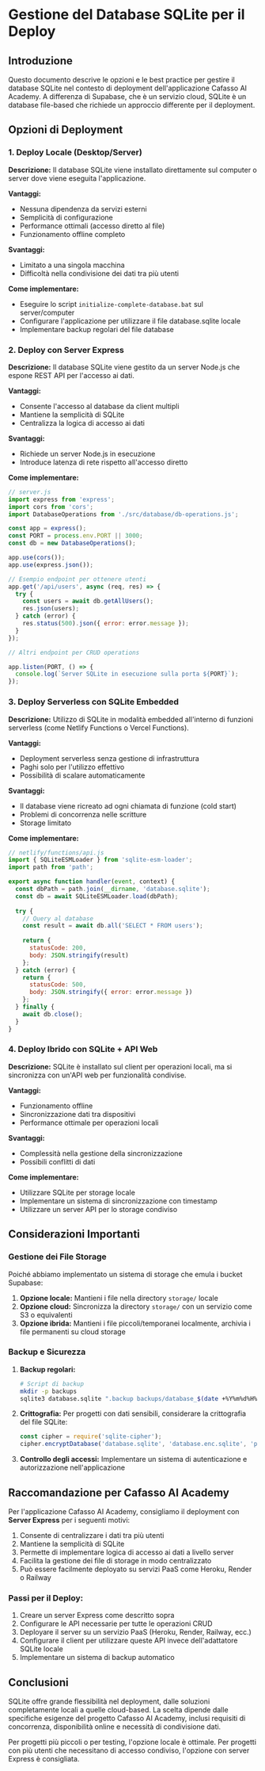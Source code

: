 # Gestione del Database SQLite per il Deploy

## Introduzione

Questo documento descrive le opzioni e le best practice per gestire il database SQLite nel contesto di deployment dell'applicazione Cafasso AI Academy. A differenza di Supabase, che è un servizio cloud, SQLite è un database file-based che richiede un approccio differente per il deployment.

## Opzioni di Deployment

### 1. Deploy Locale (Desktop/Server)

**Descrizione:** Il database SQLite viene installato direttamente sul computer o server dove viene eseguita l'applicazione.

**Vantaggi:**
- Nessuna dipendenza da servizi esterni
- Semplicità di configurazione
- Performance ottimali (accesso diretto al file)
- Funzionamento offline completo

**Svantaggi:**
- Limitato a una singola macchina
- Difficoltà nella condivisione dei dati tra più utenti

**Come implementare:**
- Eseguire lo script `initialize-complete-database.bat` sul server/computer
- Configurare l'applicazione per utilizzare il file database.sqlite locale
- Implementare backup regolari del file database

### 2. Deploy con Server Express

**Descrizione:** Il database SQLite viene gestito da un server Node.js che espone REST API per l'accesso ai dati.

**Vantaggi:**
- Consente l'accesso al database da client multipli
- Mantiene la semplicità di SQLite
- Centralizza la logica di accesso ai dati

**Svantaggi:**
- Richiede un server Node.js in esecuzione
- Introduce latenza di rete rispetto all'accesso diretto

**Come implementare:**
```javascript
// server.js
import express from 'express';
import cors from 'cors';
import DatabaseOperations from './src/database/db-operations.js';

const app = express();
const PORT = process.env.PORT || 3000;
const db = new DatabaseOperations();

app.use(cors());
app.use(express.json());

// Esempio endpoint per ottenere utenti
app.get('/api/users', async (req, res) => {
  try {
    const users = await db.getAllUsers();
    res.json(users);
  } catch (error) {
    res.status(500).json({ error: error.message });
  }
});

// Altri endpoint per CRUD operations

app.listen(PORT, () => {
  console.log(`Server SQLite in esecuzione sulla porta ${PORT}`);
});
```

### 3. Deploy Serverless con SQLite Embedded

**Descrizione:** Utilizzo di SQLite in modalità embedded all'interno di funzioni serverless (come Netlify Functions o Vercel Functions).

**Vantaggi:**
- Deployment serverless senza gestione di infrastruttura
- Paghi solo per l'utilizzo effettivo
- Possibilità di scalare automaticamente

**Svantaggi:**
- Il database viene ricreato ad ogni chiamata di funzione (cold start)
- Problemi di concorrenza nelle scritture
- Storage limitato

**Come implementare:**
```javascript
// netlify/functions/api.js
import { SQLiteESMLoader } from 'sqlite-esm-loader';
import path from 'path';

export async function handler(event, context) {
  const dbPath = path.join(__dirname, 'database.sqlite');
  const db = await SQLiteESMLoader.load(dbPath);
  
  try {
    // Query al database
    const result = await db.all('SELECT * FROM users');
    
    return {
      statusCode: 200,
      body: JSON.stringify(result)
    };
  } catch (error) {
    return {
      statusCode: 500,
      body: JSON.stringify({ error: error.message })
    };
  } finally {
    await db.close();
  }
}
```

### 4. Deploy Ibrido con SQLite + API Web

**Descrizione:** SQLite è installato sul client per operazioni locali, ma si sincronizza con un'API web per funzionalità condivise.

**Vantaggi:**
- Funzionamento offline
- Sincronizzazione dati tra dispositivi
- Performance ottimale per operazioni locali

**Svantaggi:**
- Complessità nella gestione della sincronizzazione
- Possibili conflitti di dati

**Come implementare:**
- Utilizzare SQLite per storage locale
- Implementare un sistema di sincronizzazione con timestamp
- Utilizzare un server API per lo storage condiviso

## Considerazioni Importanti

### Gestione dei File Storage

Poiché abbiamo implementato un sistema di storage che emula i bucket Supabase:

1. **Opzione locale:** Mantieni i file nella directory `storage/` locale
2. **Opzione cloud:** Sincronizza la directory `storage/` con un servizio come S3 o equivalenti
3. **Opzione ibrida:** Mantieni i file piccoli/temporanei localmente, archivia i file permanenti su cloud storage

### Backup e Sicurezza

1. **Backup regolari:**
   ```bash
   # Script di backup
   mkdir -p backups
   sqlite3 database.sqlite ".backup backups/database_$(date +%Y%m%d%H%M%S).sqlite"
   ```

2. **Crittografia:**
   Per progetti con dati sensibili, considerare la crittografia del file SQLite:
   ```javascript
   const cipher = require('sqlite-cipher');
   cipher.encryptDatabase('database.sqlite', 'database.enc.sqlite', 'password');
   ```

3. **Controllo degli accessi:**
   Implementare un sistema di autenticazione e autorizzazione nell'applicazione

## Raccomandazione per Cafasso AI Academy

Per l'applicazione Cafasso AI Academy, consigliamo il deployment con **Server Express** per i seguenti motivi:

1. Consente di centralizzare i dati tra più utenti
2. Mantiene la semplicità di SQLite
3. Permette di implementare logica di accesso ai dati a livello server
4. Facilita la gestione dei file di storage in modo centralizzato
5. Può essere facilmente deployato su servizi PaaS come Heroku, Render o Railway

### Passi per il Deploy:

1. Creare un server Express come descritto sopra
2. Configurare le API necessarie per tutte le operazioni CRUD
3. Deployare il server su un servizio PaaS (Heroku, Render, Railway, ecc.)
4. Configurare il client per utilizzare queste API invece dell'adattatore SQLite locale
5. Implementare un sistema di backup automatico

## Conclusioni

SQLite offre grande flessibilità nel deployment, dalle soluzioni completamente locali a quelle cloud-based. La scelta dipende dalle specifiche esigenze del progetto Cafasso AI Academy, inclusi requisiti di concorrenza, disponibilità online e necessità di condivisione dati.

Per progetti più piccoli o per testing, l'opzione locale è ottimale. Per progetti con più utenti che necessitano di accesso condiviso, l'opzione con server Express è consigliata.
